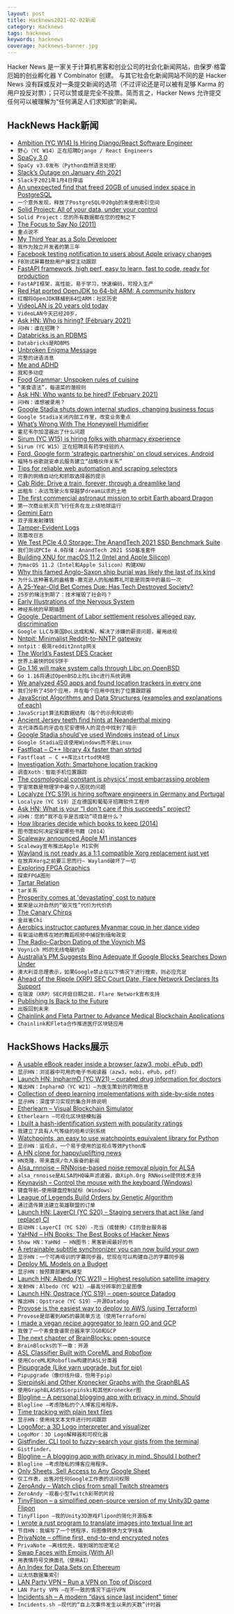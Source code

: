 ```yaml
---
layout: post
title: Hacknews2021-02-02新闻
category: Hacknews
tags: hacknews
keywords: hacknews
coverage: hacknews-banner.jpg
---
```


Hacker News 是一家关于计算机黑客和创业公司的社会化新闻网站，由保罗·格雷厄姆的创业孵化器 Y Combinator 创建。
与其它社会化新闻网站不同的是 Hacker News 没有踩或反对一条提交新闻的选项（不过评论还是可以被有足够 Karma 的用户投反对票）；只可以赞或是完全不投票。简而言之，Hacker News 允许提交任何可以被理解为“任何满足人们求知欲”的新闻。

## HackNews Hack新闻


- [Ambition (YC W14) Is Hiring Django/React Software Engineer](https://ambition.com/career/opportunity/full-stack-engineer/)
- `野心（YC W14）正在招聘Django / React Engineers`
- [SpaCy 3.0](https://github.com/explosion/spaCy/releases/tag/v3.0.0)
- `SpaCy v3.0发布（Python自然语言处理）`
- [Slack’s Outage on January 4th 2021](https://slack.engineering/slacks-outage-on-january-4th-2021/)
- `Slack于2021年1月4日停运`
- [An unexpected find that freed 20GB of unused index space in PostgreSQL](https://hakibenita.com/postgresql-unused-index-size)
- `一个意外发现，释放了PostgreSQL中20gb的未使用索引空间`
- [Solid Project: All of your data, under your control](https://solidproject.org/)
- `Solid Project：您的所有数据都在您的控制之下`
- [The Focus to Say No (2011)](https://fs.blog/2011/09/steve-jobs-saying-no/)
- `重点说不`
- [My Third Year as a Solo Developer](https://mtlynch.io/solo-developer-year-3/)
- `我作为独立开发者的第三年`
- [Facebook testing notification to users about Apple privacy changes](https://www.axios.com/facebook-notification-apple-privacy-changes-39092ba5-25e4-4e83-87ff-81967733f919.html)
- `FB测试屏幕鼓励用户接受主动跟踪`
- [FastAPI framework, high perf, easy to learn, fast to code, ready for production](https://fastapi.tiangolo.com/)
- `FastAPI框架，高性能，易于学习，快速编码，可投入生产`
- [Red Hat ported OpenJDK to 64-bit ARM: A community history](https://developers.redhat.com/blog/2021/02/01/how-red-hat-ported-openjdk-to-64-bit-arm-a-community-history/)
- `红帽将OpenJDK移植到64位ARM：社区历史`
- [VideoLAN is 20 years old today](https://www.videolan.org/press/videolan-20.html)
- `VideoLAN今天已经20岁，`
- [Ask HN: Who is hiring? (February 2021)](item?id=25989764)
- `问HN：谁在招聘？ `
- [Databricks is an RDBMS](https://fivetran.com/blog/databricks-is-an-rdbms)
- `Databricks是RDBMS`
- [Unbroken Enigma Message](https://enigma.hoerenberg.com/index.php?cat=Unbroken)
- `完整的谜语消息`
- [Me and ADHD](https://www.linkedin.com/pulse/adhd-me-ish-verduzco/)
- `我和多动症`
- [Food Grammar: Unspoken rules of cuisine](https://www.atlasobscura.com/articles/do-italians-eat-spaghetti-and-meatballs)
- `“美食语法”，每道菜的潜规则`
- [Ask HN: Who wants to be hired? (February 2021)](item?id=25989762)
- `问HN：谁想被录用？ `
- [Google Stadia shuts down internal studios, changing business focus](https://kotaku.com/google-stadia-shuts-down-internal-studios-changing-bus-1846146761)
- `Google Stadia关闭内部工作室，改变业务重点`
- [What’s Wrong With The Honeywell Humidifier](https://angelalashbrook.medium.com/whats-wrong-with-the-honeywell-humidifier-f165284aeaa4)
- `霍尼韦尔加湿器出了什么问题`
- [Sirum (YC W15) is hiring folks with pharmacy experience](item?id=25993873)
- `Sirum（YC W15）正在招聘具有药学经验的人`
- [Ford, Google form 'strategic partnership' on cloud services, Android](https://www.detroitnews.com/story/business/autos/ford/2021/02/01/ford-google-form-six-year-strategic-partnership/4337504001/)
- `福特与谷歌就安卓云服务建立“战略伙伴关系”`
- [Tips for reliable web automation and scraping selectors](https://medium.com/brick-by-brick/7-bite-sized-tips-for-reliable-web-automation-and-scraping-selectors-2612bc4de2a1)
- `可靠的网络自动化和抓取选择器的提示`
- [Cab Ride: Drive a train, forever, through a dreamlike land](https://powersaurus.itch.io/cab-ride)
- `出租车：永远驾驶火车穿越梦dream以求的土地`
- [The first commercial astronaut mission to orbit Earth aboard Dragon](https://www.spacex.com/updates/inspiration-4-mission/)
- `第一次商业航天员飞行任务在龙上绕地球运行`
- [Gemini Earn](https://www.gemini.com/earn)
- `双子座发射赚钱`
- [Tamper-Evident Logs](https://transparency.dev/)
- `防篡改日志`
- [We Test PCIe 4.0 Storage: The AnandTech 2021 SSD Benchmark Suite](https://www.anandtech.com/print/16458/2021-ssd-benchmark-suite)
- `我们测试PCIe 4.0存储：AnandTech 2021 SSD基准套件`
- [Building XNU for macOS 11.2 (Intel and Apple Silicon)](https://kernelshaman.blogspot.com/2021/02/building-xnu-for-macos-112-intel-apple.html)
- `为macOS 11.2（Intel和Apple Silicon）构建XNU`
- [Why this famed Anglo-Saxon ship burial was likely the last of its kind](https://www.nationalgeographic.com/history/2021/01/famed-anglo-saxon-ship-burial-sutton-hoo-last-kind/)
- `为什么这种著名的盎格鲁-撒克逊人的船舶葬礼可能是同类中的最后一次`
- [A 25-Year-Old Bet Comes Due: Has Tech Destroyed Society?](https://www.wired.com/story/a-25-year-old-bet-comes-due-has-tech-destroyed-society/)
- `25岁的赌注到期了：技术摧毁了社会吗？`
- [Early Illustrations of the Nervous System](https://publicdomainreview.org/collection/illustrations-of-the-nervous-system-golgi-and-cajal)
- `神经系统的早期插图`
- [Google, Department of Labor settlement resolves alleged pay, discrimination](https://www.dol.gov/newsroom/releases/ofccp/ofccp20210201)
- `Google LLC与美国DoL达成和解，解决了涉嫌的薪资问题，雇用歧视`
- [Nntpit: Minimalist Reddit-to-NNTP gateway](https://github.com/taviso/nntpit)
- `nntpit：极简reddit2nntp网关`
- [The World’s Fastest DES Cracker](https://crack.sh/)
- `世界上最快的DES饼干`
- [Go 1.16 will make system calls through Libc on OpenBSD](https://utcc.utoronto.ca/~cks/space/blog/programming/Go116OpenBSDUsesLibc)
- `Go 1.16将通过OpenBSD上的Libc进行系统调用`
- [We analyzed 450 apps and found location trackers in every one](https://www.expressvpn.com/blog/digital-security-lab-location-trackers-smartphone-apps-research/)
- `我们分析了450个应用，并在每个应用中找到了位置跟踪器`
- [JavaScript Algorithms and Data Structures (examples and explanations of each)](https://github.com/trekhleb/javascript-algorithms/tree/master/src/data-structures/linked-list)
- `JavaScript算法和数据结构（每个的示例和说明）`
- [Ancient Jersey teeth find hints at Neanderthal mixing](https://www.bbc.com/news/science-environment-55882130)
- `古代泽西岛的牙齿在尼安德特人的混合中找到了暗示`
- [Google Stadia should've used Windows instead of Linux](http://ajit.dhiwal.com/2020/01/google-stadia-shouldve-used-windows.html)
- `Google Stadia应该使用Windows而不是Linux`
- [Fastfloat – C++ library 4x faster than strtod](https://github.com/fastfloat/fast_float)
- `Fastfloat – C ++库比strtod快4倍`
- [Investigation Xoth: Smartphone location tracking](https://www.expressvpn.com/digital-security-lab/investigation-xoth)
- `调查Xoth：智能手机位置跟踪`
- [The cosmological constant is physics’ most embarrassing problem](https://www.scientificamerican.com/article/the-cosmological-constant-is-physics-most-embarrassing-problem/)
- `宇宙常数是物理学中最令人困扰的问题`
- [Localyze (YC S19) is hiring software engineers in Germany and Portugal](https://localyzeapp.com/jobs/)
- `Localyze（YC S19）正在德国和葡萄牙招聘软件工程师`
- [Ask HN: What is your “I don't care if this succeeds” project?](item?id=25992782)
- `问HN：您的“我不在乎是否成功”项目是什么？`
- [How libraries decide which books to keep (2014)](https://medium.com/@fsgbooks/secrets-of-the-stacks-4ca8405f1e11)
- `图书馆如何决定保留哪些书籍（2014）`
- [Scaleway announced Apple M1 instances](https://www.scaleway.com/en/hello-m1/)
- `Scaleway宣布推出Apple M1实例`
- [Wayland is not ready as a 1:1 compatible Xorg replacement just yet](https://gist.github.com/probonopd/9feb7c20257af5dd915e3a9f2d1f2277)
- `在放弃Xorg之前要三思而行– Wayland破坏了一切`
- [Exploring FPGA Graphics](https://projectf.io/posts/fpga-graphics/)
- `探索FPGA图形`
- [Tartar Relation](https://en.wikipedia.org/wiki/Tartar_Relation)
- `tar关系`
- [Prosperity comes at 'devastating' cost to nature](https://www.bbc.com/news/science-environment-55893696)
- `繁荣是以对自然的“毁灭性”代价为代价的`
- [The Canary Chirps](https://www.hackerfactor.com/blog/index.php?/archives/911-The-Canary-Chirps.html)
- `金丝雀Chi`
- [Aerobics instructor captures Myanmar coup in her dance video](https://www.timesnownews.com/the-buzz/article/aerobics-instructor-appears-to-capture-myanmar-coup-in-dance-video-watch/714885)
- `有氧运动教练在她的舞蹈视频中捕捉到缅甸政变`
- [The Radio-Carbon Dating of the Voynich MS](http://www.voynich.nu/extra/carbon.html)
- `Voynich MS的无线电碳约会`
- [Australia’s PM Suggests Bing Adequate If Google Blocks Searches Down Under](https://www.gizmodo.com.au/2021/02/australias-pm-suggests-bing-adequate-if-google-blocks-searches-down-under/)
- `澳大利亚总理表示，如果Google禁止在以下情况下进行搜索，则必应充足`
- [Ahead of the Ripple (XRP) SEC Court Date, Flare Network Declares Its Support](https://blockchain.news/news/ahead-of-the-ripple-xrp-sec-court-date-flare-network-declares-its-support)
- `在瑞波（XRP）SEC开庭日期之前，Flare Network宣布支持`
- [Publishing Is Back to the Future](https://stratechery.com/2021/publishing-is-back-to-the-future/)
- `出版回到未来`
- [Chainlink and Fleta Partner to Advance Medical Blockchain Applications](https://cryptoticker.io/en/chainlink-fleta-medical/)
- `Chainlink和Fleta合作推进医疗区块链应用`


## HackShows Hacks展示

- [ A usable eBook reader inside a browser (azw3, mobi, ePub, pdf)](https://www.loudreader.com)
- `显示HN：浏览器中可用的电子书阅读器（azw3，mobi，ePub，pdf）`
- [Launch HN: InpharmD (YC W21) – curated drug information for doctors](item?id=25957775)
- `推出HN：InpharmD（YC W21）–为医生策划的药物信息`
- [ Collection of deep learning implementations with side-by-side notes](https://nn.labml.ai)
- `显示HN：深度学习实现的集合并排说明`
- [ Etherlearn – Visual Blockchain Simulator](https://etherlearn.cryptizens.io)
- `Etherlearn –可视化区块链模拟器`
- [ I built a hash-identification system with popularity ratings](https://github.com/HashPals/Name-That-Hash)
- `我建立了具有人气等级的哈希识别系统`
- [ Watchpoints, an easy to use watchpoints equivalent library for Python](https://github.com/gaogaotiantian/watchpoints)
- `显示HN：监视点，一个易于使用的监视点等效Python库`
- [ A HN clone for happy/uplifting news](https://www.happinews.co/)
- `HN克隆，带来喜庆/令人振奋的新闻`
- [ Alsa_rnnoise – RNNoise-based noise removal plugin for ALSA](https://sr.ht/~arsen/alsa_rnnoise/)
- `alsa_rnnoise是ALSA的HQ噪声滤波器，由Xiph.Org RNNoise提供技术支持`
- [ Keynavish – Control the mouse with the keyboard (Windows)](https://github.com/lesderid/keynavish)
- `键盘导航–使用键盘控制鼠标（Windows）`
- [ League of Legends Build Orders by Genetic Algorithm](https://www.lolsolved.gg/builds/)
- `通过遗传算法建立英雄联盟的订单`
- [Launch HN: LayerCI (YC S20) - Staging servers that act like (and replace) CI](item?id=25979941)
- `启动HN：LayerCI（YC S20）-充当（或替换）CI的登台服务器`
- [ YaHNd – HN Books: The Best Books of Hacker News](https://yahnd.com/books/)
- `Show HN：YaHNd – HN图书：黑客新闻最好的书`
- [ A retrainable subtitle synchronizer you can now build your own](https://subaligner.readthedocs.io/)
- `显示HN：一个可再培训的字幕同步器，您现在可以构建自己的字幕同步器`
- [ Deploy ML Models on a Budget](https://github.com/ebhy/budgetml)
- `显示HN：按预算部署ML模型`
- [Launch HN: Albedo (YC W21) – Highest resolution satellite imagery](item?id=25989085)
- `发射HN：Albedo（YC W21）–最高分辨率的卫星图像`
- [Launch HN: Opstrace (YC S19) – open-source Datadog](item?id=25991485)
- `推出HN：Opstrace（YC S19）–开源Datadog`
- [ Provose is the easiest way to deploy to AWS (using Terraform)](https://provose.com/)
- `Provose是部署到AWS的最简单方法（使用Terraform）`
- [ I made a vegan recipe aggregator to learn GO and GCP](https://kalester.com)
- `我做了一个素食食谱聚合器来学习GO和GCP`
- [ The next chapter of BrainBlocks: open-source](https://bluepnume.medium.com/the-next-chapter-of-brainblocks-open-source-2a6c62c50b2c)
- `BrainBlocks的下一章：开源`
- [ ASL Classifier Built with CoreML and Roboflow](https://github.com/narner/ASL-Classifier-Demo)
- `使用CoreML和Roboflow构建的ASL分类器`
- [ Pipupgrade (Like yarn upgrade, but for pip)](https://github.com/achillesrasquinha/pipupgrade)
- `Pipupgrade（像纱线升级，但用于pip）`
- [ Sierpiński and Other Kronecker Graphs with the GraphBLAS](https://github.com/Graphegon/pygraphblas/blob/main/demo/Sierpinski-Graph.ipynb)
- `使用GraphBLAS的Sierpiński和其他Kronecker图`
- [ Blogline – A personal blogging app with privacy in mind. Should](item?id=25994158)
- `Blogline –考虑隐私的个人博客应用程序。`
- [ Time tracking with plain text files](https://github.com/jotaen/klog)
- `显示HN：使用纯文本文件进行时间跟踪`
- [ LogoMor: a 3D Logo interpreter and visualizer](https://github.com/kostasKar/logoMor)
- `LogoMor：3D Logo解释器和可视化器`
- [ Gistfinder. CLI tool to fuzzy-search your gists from the terminal](https://github.com/robdmc/gistfinder)
- `Gistfinder。 `
- [ Blogline – A blogging app with privacy in mind. Should I bother?](https://blogline.co)
- `Blogline –考虑隐私的博客应用程序。`
- [ Only Sheets, Sell Access to Any Google Sheet](https://onlysheets.xyz/)
- `仅工作表，出售对任何Google工作表的访问权限`
- [ ZeroAndy – Watch clips from small Twitch streamers](https://zeroandy.vercel.app/)
- `ZeroAndy –观看小型Twitch彩带的片段`
- [ TinyFlipon – a simplified,open-source version of my Unity3D game Flipon](https://github.com/valryon/flipon-tiny)
- `TinyFlipon –我的Unity3D游戏Flipon的简化开源版本`
- [ I wrote a rust program to translate images into textual line art](https://github.com/lf94/png2linetext)
- `节目HN：我编写了一个锈程序，将图像转换为文字线条`
- [ PrivaNote – offline first, end-to-end encrypted notes](https://privanote.xyz)
- `PrivaNote –离线优先，端到端的加密笔记`
- [ Swap Faces with Emojis (With AI)](https://emojuju.com)
- `用表情符号交换面孔（使用AI）`
- [ An Index for Data Sets on Ethereum](https://rugpullindex.com/)
- `以太坊数据集索引`
- [ LAN Party VPN – Run a VPN on Top of Discord](https://github.com/gyf304/lpvpn)
- `LAN Party VPN –在不一致的情况下运行VPN`
- [ Incidents.sh – A modern “days since last incident” timer](https://incidents.sh)
- `Incidents.sh –现代的“自上次事件发生以来的天数”计时器`

